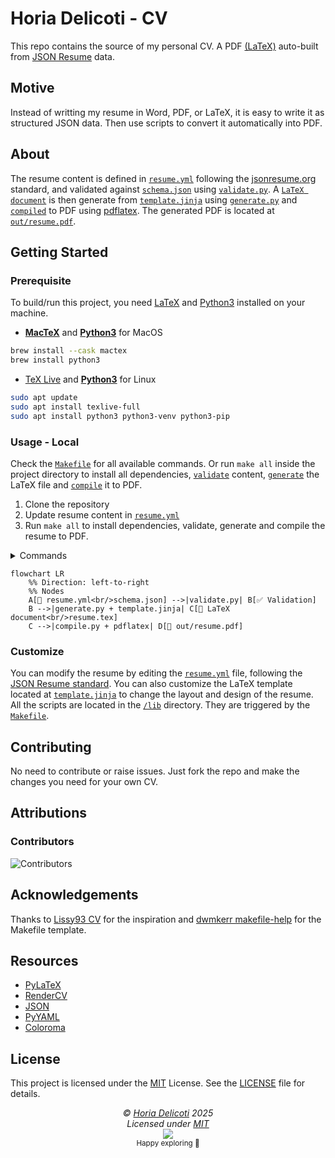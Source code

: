 # Horia Delicoti - CV

This repo contains the source of my personal CV. A PDF [(LaTeX)][latex] auto-built from [JSON Resume][json_resume] data.

## Motive

Instead of writting my resume in Word, PDF, or LaTeX, it is easy to write it as structured JSON data. Then use scripts to convert it
automatically into PDF.

## About

The resume content is defined in [`resume.yml`](/resume.yml) following the [jsonresume.org][json_resume] standard, and validated against [`schema.json`](/schema.json) using [`validate.py`](/lib/validate.py).
A [`LaTeX document`](/tex/resume.tex) is then generate from [`template.jinja`](/template.jinja) using [`generate.py`](/lib/generate.py) and [`compiled`](/lib/compile.py) to PDF using [pdflatex][pdflatex]. The generated PDF is located at [`out/resume.pdf`](/out/).

## Getting Started

### Prerequisite

To build/run this project, you need [LaTeX][latex] and [Python3][python3] installed on your machine.

- **[MacTeX][mactex]** and **[Python3][python3_brew]** for MacOS

```sh
brew install --cask mactex
brew install python3
```

- [TeX Live][texlive] and **[Python3][python3]** for Linux

```sh
sudo apt update
sudo apt install texlive-full
sudo apt install python3 python3-venv python3-pip
```

### Usage - Local

Check the [`Makefile`](/Makefile) for all available commands. Or run `make all` inside the project directory to install all dependencies, [`validate`](/lib/validate.py) content, [`generate`](/lib/generate.py) the LaTeX file and [`compile`](/lib/compile.py) it to PDF.

1. Clone the repository
2. Update resume content in [`resume.yml`](/resume.yml)
3. Run `make all` to install dependencies, validate, generate and compile the resume to PDF.

<details>
  <summary>Commands</summary>

- `make help`     - Show help message
- `make all`      - Install dependencies, validate, generate and compile
- `make install`  - Install dependencies in a virtual environment
- `make validate` - Validate content
- `make generate` - Generate LaTeX file
- `make compile`  - Compile PDF from LaTeX file
- `make clean`    - Remove generated files

</details>

```mermaid
flowchart LR
    %% Direction: left-to-right
    %% Nodes
    A[📝 resume.yml<br/>schema.json] -->|validate.py| B[✅ Validation]
    B -->|generate.py + template.jinja| C[📃 LaTeX document<br/>resume.tex]
    C -->|compile.py + pdflatex| D[📄 out/resume.pdf]
```

### Customize

You can modify the resume by editing the [`resume.yml`](/resume.yml) file, following the [JSON Resume standard](https://jsonresume.org/).
You can also customize the LaTeX template located at [`template.jinja`](/template.jinja) to change the layout and design of the resume.
All the scripts are located in the [`/lib`](/lib) directory.
They are triggered by the [`Makefile`](Makefile).

## Contributing

No need to contribute or raise issues. Just fork the repo and make the changes you need for your own CV.

## Attributions

### Contributors

![Contributors](https://readme-contribs.as93.net/contributors/horia-delicoti/cv)

## Acknowledgements

Thanks to [Lissy93 CV](https://github.com/Lissy93/cv) for the inspiration and [dwmkerr makefile-help](https://github.com/dwmkerr/makefile-help) for the Makefile template.

## Resources

- [PyLaTeX](https://jeltef.github.io/PyLaTeX/current/)
- [RenderCV](https://github.com/rendercv/rendercv)
- [JSON](https://www.json.org/json-en.html)
- [PyYAML](https://pypi.org/project/PyYAML/)
- [Coloroma](https://github.com/tartley/colorama)

## License

This project is licensed under the [MIT][mit] License. See the [LICENSE](/LICENSE) file for details.

<!-- License + Copyright -->
<p  align="center">
  <i>© <a href="https://horia.delicoti.com">Horia Delicoti</a> 2025</i><br>
  <i>Licensed under <a href="https://www.tldrlegal.com/license/mit-license">MIT</a></i><br>
  <a href="https://github.com/horia-delicoti"><img src="https://i.ibb.co/4KtpYxb/octocat-clean-mini.png" /></a><br>
  <sup>Happy exploring 🙂</sup>
</p>

[json_resume]: https://jsonresume.org/
[pdflatex]: https://pypi.org/project/pdflatex/
[latex]: https://www.latex-project.org/
[mactex]: https://formulae.brew.sh/cask/mactex
[texlive]: https://www.tug.org/texlive/
[mit]: https://opensource.org/licenses/MIT
[python3]: https://www.python.org/downloads/
[python3_brew]: https://docs.brew.sh/Homebrew-and-Python

<!-- Coffee -->
<!--
  ( (
   ) )
........
|      |]
\      /
 `----'
-->